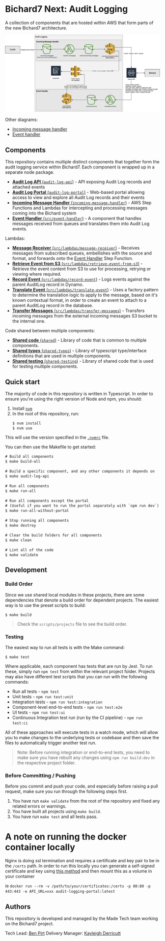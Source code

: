 # Bichard7 Next: Audit Logging

A collection of components that are hosted within AWS that form parts of the new Bichard7 architecture.

![Bichard7 Audit Logging](/docs/infrastructure.png?raw=true "Infrastructure")

Other diagrams:

- [Incoming message handler](/incoming-message-handler)
- [Event handler](/src/event-handler)

## Components

This repository contains multiple distinct components that together form the audit logging service within Bichard7. Each component is wrapped up in a separate node package.

* [**Audit Log API** (`audit-log-api`)](audit-log-api/) - API exposing Audit Log records and attached events
* [**Audit Log Portal** (`audit-log-portal`)](audit-log-portal/) - Web-based portal allowing access to view and explore all Audit Log records and their events
* [**Incoming Message Handler** (`incoming-message-handler`)](incoming-message-handler/) - AWS Step Functions and Lambdas for intercepting and processing messages coming into the Bichard system
* [**Event Handler** (`src/event-handler`)](src/event-handler/) - A component that handles messages received from queues and translates them into Audit Log events.

Lambdas:

* [**Message Receiver** (`src/lambdas/message-receiver`)](src/lambdas/message-receiver/) - Receives messages from subscribed queues, embellishes with the source and format, and forwards onto the [Event Handler](event-handler/) Step Function.
* [**Retrieve Event from S3** (`src/lambdas/retrieve-event-from-s3`)](src/lambdas/retrieve-event-from-s3/) - Retrieve the event content from S3 to use for processing, retrying or viewing where required.
* [**Record Event** (`src/lambdas/record-event`)](src/lambdas/record-event/) - Logs events against the parent AuditLog record in Dynamo.
* [**Translate Event** (`src/lambdas/translate-event`)](src/lambdas/translate-event) - Uses a factory pattern to determine the translation logic to apply to the message, based on it's known contextual format, in order to create an event to attach to a parent AuditLog record in the database.
* [**Transfer Messages** (`src/lambdas/transfer-messages`)](src/lambdas/transfer-messages) - Transfers incoming messages from the external incoming messages S3 bucket to the internal one.

Code shared between multiple components:

* [**Shared code** (`shared`)](shared/) - Library of code that is common to multiple components.
* [**Shared types** (`shared-types`)](shared-types/) - Library of typescript type/interface definitions that are used in multiple components.
* [**Shared testing** (`shared-testing`)](shared-testing/) - Library of shared code that is used for testing multiple components.

## Quick start

The majority of code in this repository is written in Typescript. In order to ensure you're using the right version of Node and npm, you should:

1. Install [`nvm`](https://github.com/nvm-sh/nvm)
2. In the root of this repository, run:
    ```shell
    $ nvm install
    $ nvm use
    ```

This will use the version specified in the [`.nvmrc`](.nvmrc) file.

You can then use the Makefile to get started:

```shell
# Build all components
$ make build-all

# Build a specific component, and any other components it depends on
$ make audit-log-api

# Run all components
$ make run-all

# Run all components except the portal
# (Useful if you want to run the portal separately with `npm run dev`)
$ make run-all-without-portal

# Stop running all components
$ make destroy

# Clear the build folders for all components
$ make clean

# Lint all of the code
$ make validate
```

## Development

### Build Order

Since we use shared local modules in these projects, there are some dependencies that denote a build order for dependent projects. The easiest way is to use the preset scripts to build:

```shell
$ make build
```

> Check the `scripts/projects` file to see the build order.

### Testing

The easiest way to run all tests is with the Make command:

```shell
$ make test
```

Where applicable, each component has tests that are run by Jest. To run these, simply run `npm test` from within the relevant project folder. Projects may also have different test scripts that you can run with the following commands:

- Run all tests - `npm test`
- Unit tests - `npm run test:unit`
- Integration tests - `npm run test:integration`
- Component-level end-to-end tests - `npm run test:e2e`
- UI tests - `npm run test:ui`
- Continuous Integration test run (run by the CI pipeline) - `npm run test:ci`

All of these approaches will execute tests in a watch mode, which will allow you to make changes to the underlying tests or codebase and then save the files to automatically trigger another test run.

> Note: Before running integration or end-to-end tests, you need to make sure you have rebuilt any changes using `npm run build:dev` in the respective project folder.

### Before Committing / Pushing

Before you commit and push your code, and especially before raising a pull request, make sure you run through the following steps first.

1. You have run `make validate` from the root of the repository and fixed any related errors or warnings.
1. You have built all projects using `make build`.
1. You have run `make test` and all tests pass.

# A note on running the docker container locally

Nginx is doing ssl termination and requires a certificate and key pair to be in the `/certs` path.
In order to run this locally you can generate a self-signed certificate and key using [this method](https://linuxize.com/post/creating-a-self-signed-ssl-certificate/) and then mount
this as a volume in your container

ie `docker run --rm -v /path/to/your/certificates:/certs -p 80:80 -p 443:443 -e API_URL=xxx audit-logging-portal:latest`

## Authors

This repository is developed and managed by the Made Tech team working on the Bichard7 project.

Tech Lead: [Ben Pirt](mailto:ben@madetech.com)
Delivery Manager: [Kayleigh Derricutt](mailto:Kayleigh.derricutt@madetech.com)
